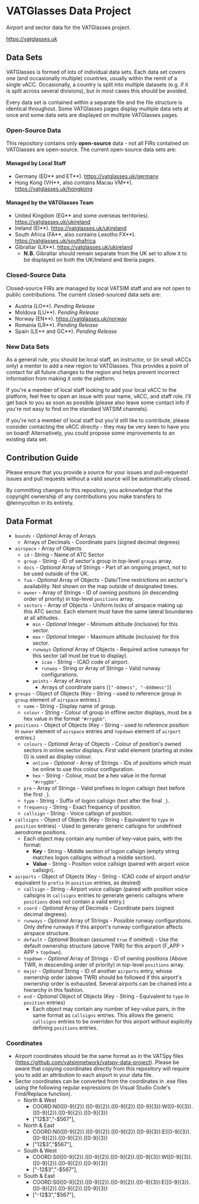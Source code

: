# VATGlasses Data Project
Airport and sector data for the VATGlasses project.

https://vatglasses.uk

## Data Sets
VATGlasses is formed of lots of individual data sets. Each data set covers one (and occasionally multiple) countries, usually within the remit of a single vACC. Occasionally, a country is split into multiple datasets (e.g. if it is split across several divisions), but in most cases this should be avoided.

Every data set is contained within a separate file and the file structure is identical throughout. Some VATGlasses pages display multiple data sets at once and some data sets are displayed on multiple VATGlasses pages.

### Open-Source Data
This repository contains only **open-source** data - not all FIRs contained on VATGlasses are open-source. The current open-source data sets are:

#### Managed by Local Staff
- Germany (ED** and ET**). https://vatglasses.uk/germany
- Hong Kong (VH**, also contains Macau VM**). https://vatglasses.uk/hongkong

#### Managed by the VATGlasses Team
- United Kingdom (EG** and some overseas territories). https://vatglasses.uk/ukireland
- Ireland (EI**). https://vatglasses.uk/ukireland
- South Africa (FA**, also contains Lesotho FX**). https://vatglasses.uk/southafrica
- Gibraltar (LX**). https://vatglasses.uk/ukireland
  - **N.B.** Gibraltar should remain separate from the UK set to allow it to be displayed on both the UK/Ireland and Iberia pages.

### Closed-Source Data
Closed-source FIRs are managed by local VATSIM staff and are not open to public contributions. The current closed-sourced data sets are:

- Austria (LO**). _Pending Release_
- Moldova (LU**). _Pending Release_
- Norway (EN**). https://vatglasses.uk/norway
- Romania (LR**). _Pending Release_
- Spain (LE** and GC**). _Pending Release_

### New Data Sets
As a general rule, you should be local staff, an instructor, or (in small vACCs only) a mentor to add a new region to VATGlasses. This provides a point of contact for all future changes to the region and helps prevent incorrect information from making it onto the platform.

If you're a member of local staff looking to add your local vACC to the platform, feel free to open an issue with your name, vACC, and staff role. I'll get back to you as soon as possible (please also leave some contact info if you're not easy to find on the standard VATSIM channels). 

If you're not a member of local staff but you'd still like to contribute, please consider contacting the vACC directly - they may be very keen to have you on board! Alternatively, you could propose some improvements to an existing data set.

## Contribution Guide
Please ensure that you provide a source for your issues and pull-requests! Issues and pull requests without a valid source will be automatically closed.

By committing changes to this repository, you acknowledge that the copyright ownership of any contributions you make transfers to @lennycolton in its entirety.

## Data Format
- `bounds` - _Optional_ Array of Arrays
  - Arrays of Decimals - Coordinate pairs (signed decimal degrees)
- `airspace` - Array of Objects
  - `id` - String - Name of ATC Sector
  - `group` - String - ID of sector's group in top-level `groups` array.
  - `docs` - _Optional_ Array of Strings - Part of an ongoing project, not to be used outside of the UK.
  - `fua` - _Optional_ Array of Objects - Date/Time restrictions on sector's availability. Not shown on the map outside of designated times.
  - `owner` - Array of Strings - ID of owning positions (in descending order of priority) in top-level `positions` array.
  - `sectors` - Array of Objects - Uniform locks of airspace making up this ATC sector. Each element must have the same lateral boundaries at all altitudes.
    - `min` - _Optional_ Integer - Minimum altitude (inclusive) for this sector.
    - `max` - _Optional_ Integer - Maximum altitude (inclusive) for this sector.
    - `runways` _Optional_ Array of Objects - Required active runways for this sector (all must be true to display).
      - `icao` - String - ICAO code of airport.
      - `runway` - String or Array of Strings - Valid runway configurations.
    - `points` - Array of Arrays
      - Arrays of coordinate pairs (`["-ddmmss", "-dddmmss"]`)
- `groups` - Object of Objects (Key - String - used to reference group in `group` element of `airspace` entries.)
  - `name` - String - Display name of group.
  - `colour` - String - Colour of group in offline sector displays, must be a hex value in the format `"#rrggbb"`.
- `positions` - Object of Objects (Key - String - used to reference position in `owner` element of `airspace` entries and `topdown` element of `airport` entries.)
  - `colours` - _Optional_ Array of Objects - Colour of position's owned sectors in online sector displays. First valid element (starting at index 0) is used as display colour.
    - `online` - _Optional_ - Array of Strings - IDs of positions which must be online to use this colour configuration.
    - `hex` - String - Colour, must be a hex value in the format `"#rrggbb"`.
  - `pre` - Array of Strings - Valid prefixes in logon callsign (text before the first `_`).
  - `type` - String - Suffix of logon callsign (text after the final `_`).
  - `frequency` - String - Exact frequency of position.
  - `callsign` - String - Voice callsign of position.
- `callsigns` - Object of Objects (Key - String - Equivalent to `type` in `position` entries) - Used to generate generic callsigns for undefined aerodrome positions.
  - Each object may contain any number of key-value pairs, with the format:
    - **Key** - String - Middle section of logon callsign (empty string matches logon callsigns without a middle section).
    - **Value** - String - Position voice callsign (paired with airport voice callsign).
- `airports` - Object of Objects (Key - String - ICAO code of airport _and/or_ equivalent to `prefix` in `position` entries, as desired)
  - `callsign` - String - Airport voice callsign (paired with position voice callsigns in `callsigns` entries to generate generic callsigns where `positions` does not contain a valid entry.)
  - `coord` - _Optional_ Array of Decimals - Coordinate pairs (signed decimal degrees).
  - `runways` - _Optional_ Array of Strings - Possible runway configurations. Only define runways if this airport's runway configuration affects airspace structure.
  - `default` - _Optional_ Boolean (assumed `true` if omitted) - Use the default ownership structure (above TWR) for this airport (F_APP > APP > `topdown`).
  - `topdown` - _Optional_ Array of Strings - ID of owning positions (Above TWR, in descending order of priority) in top-level `positions` array.
  - `major` - _Optional_ String - ID of another `airports` entry, whose ownership order (above TWR) should be followed if this airport's ownership order is exhausted. Several airports can be chained into a hierarchy in this fashion.
  - `end` - _Optional_ Object of Objects (Key - String - Equivalent to `type` in `position` entries)
    - Each object may contain any number of key-value pairs, in the same format as `callsigns` entries. This allows the generic `callsigns` entries to be overriden for this airport without explicitly defining `positions` entries.

### Coordinates
- Airport coordinates should be the same format as in the VATSpy files (https://github.com/vatsimnetwork/vatspy-data-project). Please be aware that copying coordinates directly from this repository will require you to add an attribution to each airport in your data file.
- Sector coordinates can be converted from the coordinates in .ese files using the following regular expressions (in Visual Studio Code's Find/Replace function).
  - North & West
    - COORD:N0([0-9]{2})\.([0-9]{2})\.([0-9]{2})\.([0-9]{3}):W([0-9]{3})\.([0-9]{2})\.([0-9]{2})\.([0-9]{3})
    - ["$1$2$3","-$5$6$7"],
  - North & East
    - COORD:N0([0-9]{2})\.([0-9]{2})\.([0-9]{2})\.([0-9]{3}):E([0-9]{3})\.([0-9]{2})\.([0-9]{2})\.([0-9]{3})
    - ["$1$2$3","$5$6$7"],
  - South & West
    - COORD:S0([0-9]{2})\.([0-9]{2})\.([0-9]{2})\.([0-9]{3}):W([0-9]{3})\.([0-9]{2})\.([0-9]{2})\.([0-9]{3})
    - ["-$1$2$3","-$5$6$7"],
  - South & East
    - COORD:S0([0-9]{2})\.([0-9]{2})\.([0-9]{2})\.([0-9]{3}):E([0-9]{3})\.([0-9]{2})\.([0-9]{2})\.([0-9]{3})
    - ["-$1$2$3","$5$6$7"],
